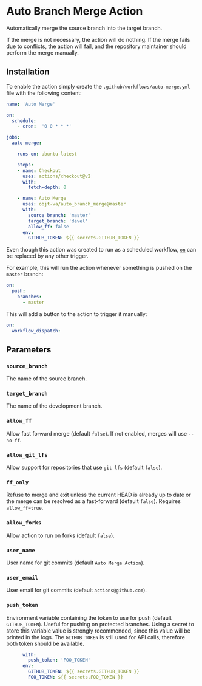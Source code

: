 # Auto Branch Merge Action

Automatically merge the source branch into the target branch.

If the merge is not necessary, the action will do nothing.
If the merge fails due to conflicts, the action will fail, and the repository
maintainer should perform the merge manually.

## Installation

To enable the action simply create the `.github/workflows/auto-merge.yml`
file with the following content:

```yml
name: 'Auto Merge'

on:
  schedule:
    - cron:  '0 0 * * *'

jobs:
  auto-merge:

    runs-on: ubuntu-latest

    steps:
    - name: Checkout
      uses: actions/checkout@v2
	  with:
	    fetch-depth: 0

    - name: Auto Merge
      uses: objt-va/auto_branch_merge@master
      with:
        source_branch: 'master'
        target_branch: 'devel'
        allow_ff: false
      env:
        GITHUB_TOKEN: ${{ secrets.GITHUB_TOKEN }}
```

Even though this action was created to run as a scheduled workflow,
[`on`](https://help.github.com/en/articles/workflow-syntax-for-github-actions#on)
can be replaced by any other trigger.

For example, this will run the action whenever something is pushed on the
`master` branch:

```yml
on:
  push:
    branches:
      - master
```

This will add a button to the action to trigger it manually:

```yml
on:
  workflow_dispatch:
```

## Parameters

### `source_branch`

The name of the source branch.

### `target_branch`

The name of the development branch.

### `allow_ff`

Allow fast forward merge (default `false`). If not enabled, merges will use
`--no-ff`.

### `allow_git_lfs`

Allow support for repositories that use `git lfs` (default `false`). 

### `ff_only`

Refuse to merge and exit unless the current HEAD is already up to date or the
merge can be resolved as a fast-forward (default `false`).
Requires `allow_ff=true`.

### `allow_forks`

Allow action to run on forks (default `false`).

### `user_name`

User name for git commits (default `Auto Merge Action`).

### `user_email`

User email for git commits (default `actions@github.com`).

### `push_token`

Environment variable containing the token to use for push (default
`GITHUB_TOKEN`).
Useful for pushing on protected branches.
Using a secret to store this variable value is strongly recommended, since this
value will be printed in the logs.
The `GITHUB_TOKEN` is still used for API calls, therefore both token should be
available.

```yml
      with:
        push_token: 'FOO_TOKEN'
      env:
        GITHUB_TOKEN: ${{ secrets.GITHUB_TOKEN }}
        FOO_TOKEN: ${{ secrets.FOO_TOKEN }}
```
